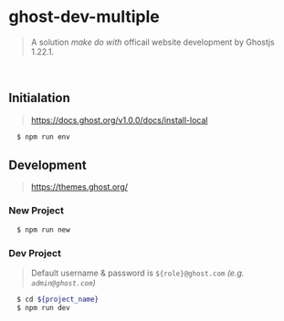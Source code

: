 # ghost-dev-multiple
> A solution *make do with* officail website development by Ghostjs 1.22.1.

<br>

## Initialation
> <https://docs.ghost.org/v1.0.0/docs/install-local>

```bash
  $ npm run env
```

## Development
> <https://themes.ghost.org/>

### New Project

```bash
  $ npm run new
```

### Dev Project
> Default username & password is `${role}@ghost.com` *(e.g. `admin@ghost.com`)*

```bash
  $ cd ${project_name}
  $ npm run dev
```
